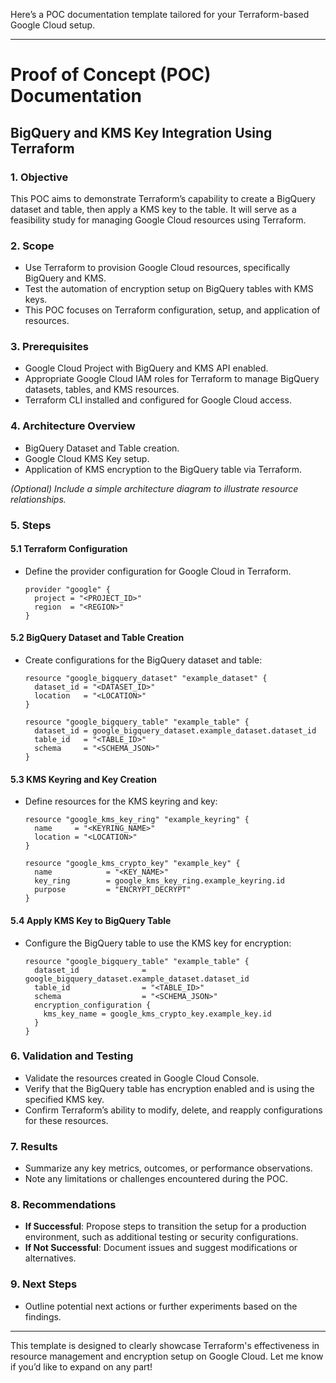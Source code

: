 Here’s a POC documentation template tailored for your Terraform-based Google Cloud setup.

---

# Proof of Concept (POC) Documentation  
## BigQuery and KMS Key Integration Using Terraform

### 1. Objective  
This POC aims to demonstrate Terraform’s capability to create a BigQuery dataset and table, then apply a KMS key to the table. It will serve as a feasibility study for managing Google Cloud resources using Terraform.

### 2. Scope  
- Use Terraform to provision Google Cloud resources, specifically BigQuery and KMS.
- Test the automation of encryption setup on BigQuery tables with KMS keys.
- This POC focuses on Terraform configuration, setup, and application of resources.

### 3. Prerequisites  
- Google Cloud Project with BigQuery and KMS API enabled.
- Appropriate Google Cloud IAM roles for Terraform to manage BigQuery datasets, tables, and KMS resources.
- Terraform CLI installed and configured for Google Cloud access.

### 4. Architecture Overview  
- BigQuery Dataset and Table creation.
- Google Cloud KMS Key setup.
- Application of KMS encryption to the BigQuery table via Terraform.
  
*(Optional) Include a simple architecture diagram to illustrate resource relationships.*

### 5. Steps

#### 5.1 Terraform Configuration  
- Define the provider configuration for Google Cloud in Terraform.
    ```hcl
    provider "google" {
      project = "<PROJECT_ID>"
      region  = "<REGION>"
    }
    ```

#### 5.2 BigQuery Dataset and Table Creation  
- Create configurations for the BigQuery dataset and table:
    ```hcl
    resource "google_bigquery_dataset" "example_dataset" {
      dataset_id = "<DATASET_ID>"
      location   = "<LOCATION>"
    }

    resource "google_bigquery_table" "example_table" {
      dataset_id = google_bigquery_dataset.example_dataset.dataset_id
      table_id   = "<TABLE_ID>"
      schema     = "<SCHEMA_JSON>"
    }
    ```

#### 5.3 KMS Keyring and Key Creation  
- Define resources for the KMS keyring and key:
    ```hcl
    resource "google_kms_key_ring" "example_keyring" {
      name     = "<KEYRING_NAME>"
      location = "<LOCATION>"
    }

    resource "google_kms_crypto_key" "example_key" {
      name            = "<KEY_NAME>"
      key_ring        = google_kms_key_ring.example_keyring.id
      purpose         = "ENCRYPT_DECRYPT"
    }
    ```

#### 5.4 Apply KMS Key to BigQuery Table  
- Configure the BigQuery table to use the KMS key for encryption:
    ```hcl
    resource "google_bigquery_table" "example_table" {
      dataset_id              = google_bigquery_dataset.example_dataset.dataset_id
      table_id                = "<TABLE_ID>"
      schema                  = "<SCHEMA_JSON>"
      encryption_configuration {
        kms_key_name = google_kms_crypto_key.example_key.id
      }
    }
    ```

### 6. Validation and Testing  
- Validate the resources created in Google Cloud Console.
- Verify that the BigQuery table has encryption enabled and is using the specified KMS key.
- Confirm Terraform’s ability to modify, delete, and reapply configurations for these resources.

### 7. Results  
- Summarize any key metrics, outcomes, or performance observations.
- Note any limitations or challenges encountered during the POC.

### 8. Recommendations  
- **If Successful**: Propose steps to transition the setup for a production environment, such as additional testing or security configurations.
- **If Not Successful**: Document issues and suggest modifications or alternatives.

### 9. Next Steps  
- Outline potential next actions or further experiments based on the findings.
  
---

This template is designed to clearly showcase Terraform's effectiveness in resource management and encryption setup on Google Cloud. Let me know if you’d like to expand on any part!
